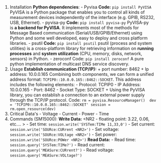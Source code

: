 1. Installation
		**Python dependencies**:
			- Pyvisa
			**Code:**
				`pip install PyVISA` 
			PyVISA is a Python package that enables you to control all kinds of measurement devices independently of the interface (e.g. GPIB, RS232, USB, Ethernet).
			- pyvisa-py
			**Code:**
				`pip install pyvisa-py`
			PyVISA-py is **a backend for PyVISA**. It implements most of the methods for Message Based communication (Serial/USB/GPIB/Ethernet) using Python and some well developed, easy to deploy and cross platform libraries.
			 - psutil
			**Code:**
				`pip install psutil`
			psutil (process and system utilities) is a cross-platform library for retrieving information on **running processes** and **system utilization** (CPU, memory, disks, network, sensors) in Python.
			- zeroconf
			Code:
				`pip install zeroconf`
			A pure python implementation of multicast DNS service discovery.
2. Usage
		**Establish communication (TCP/IP):**
			+ port number: 8462
			+ Ip address: 10.0.0.165
			Combining both components, we can form a unified address format: `TCPIP0::10.0.0.165::8462::SOCKET`. This address includes the following elements:
						- Protocol: TCPIP0
						- IP Address: 10.0.0.165
						- Port: 8462
						- Socket Type: SOCKET
			+ Using the PyVISA library, you can establish a connection to an external power supply through the TCP/IP protocol.
			Code:
			```rm = pyvisa.ResourceManager() 
			dev = 'TCPIP0::10.0.0.165::8462::SOCKET'
			session = rm.open_resource(dev)
			```
3. Critical Data's
			- Voltage
			- Current
			- Power
			- Time
4. Commands (SM15000):
			**Write Data:**
						<NR2 - floating point: 3.22, 0.06, etc.... >
						- Set time:
				``session.write('SYSTem:TIMe 11,33,0')``
						- Set current:
				``session.write('SOURce:CURrent <NR2>')`` 
						- Set voltage:
				`` session.write('SOURce:VOLtage <NR2>')``
						- Set power:
				``session.write('SOURce:POWer <NR2>')``
			**Read Data:**
						- Read time:
				``session.query('SYSTem:TIMe?')``
						- Read current:
				``session.query('MEASure:CURrent?')``
						- Read voltage:
				``session.query('MEASure:VOLtage?')``

			
		